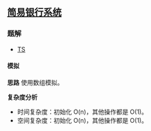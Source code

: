 ## [简易银行系统](https://leetcode-cn.com/problems/simple-bank-system/)
### 题解
+ [TS](../../ts/2048/2043.ts)

#### 模拟
**思路**
使用数组模拟。

**复杂度分析**
+ 时间复杂度：初始化 O(n)，其他操作都是 O(1)。
+ 空间复杂度：初始化 O(n)，其他操作都是 O(1)。